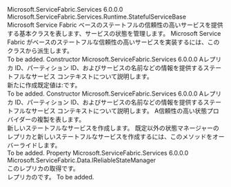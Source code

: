 <Type Name="StatefulService" FullName="Microsoft.ServiceFabric.Services.Runtime.StatefulService">
  <TypeSignature Language="C#" Value="public abstract class StatefulService : Microsoft.ServiceFabric.Services.Runtime.StatefulServiceBase" />
  <TypeSignature Language="ILAsm" Value=".class public auto ansi abstract beforefieldinit StatefulService extends Microsoft.ServiceFabric.Services.Runtime.StatefulServiceBase" />
  <TypeSignature Language="DocId" Value="T:Microsoft.ServiceFabric.Services.Runtime.StatefulService" />
  <TypeSignature Language="VB.NET" Value="Public MustInherit Class StatefulService&#xA;Inherits StatefulServiceBase" />
  <TypeSignature Language="F#" Value="type StatefulService = class&#xA;    inherit StatefulServiceBase" />
  <AssemblyInfo>
    <AssemblyName>Microsoft.ServiceFabric.Services</AssemblyName>
    <AssemblyVersion>6.0.0.0</AssemblyVersion>
  </AssemblyInfo>
  <Base>
    <BaseTypeName>Microsoft.ServiceFabric.Services.Runtime.StatefulServiceBase</BaseTypeName>
  </Base>
  <Interfaces />
  <Docs>
    <summary>
            Microsoft Service Fabric ベースのステートフルの信頼性の高いサービスを提供する基本クラスを表します、<see cref="T:Microsoft.ServiceFabric.Data.IReliableStateManager" />サービスの状態を管理します。 Microsoft Service Fabric がベースのステートフルな信頼性の高いサービスを実装するには、このクラスから派生します。
            </summary>
    <remarks>To be added.</remarks>
  </Docs>
  <Members>
    <Member MemberName=".ctor">
      <MemberSignature Language="C#" Value="protected StatefulService (System.Fabric.StatefulServiceContext serviceContext);" />
      <MemberSignature Language="ILAsm" Value=".method familyhidebysig specialname rtspecialname instance void .ctor(class System.Fabric.StatefulServiceContext serviceContext) cil managed" />
      <MemberSignature Language="DocId" Value="M:Microsoft.ServiceFabric.Services.Runtime.StatefulService.#ctor(System.Fabric.StatefulServiceContext)" />
      <MemberSignature Language="VB.NET" Value="Protected Sub New (serviceContext As StatefulServiceContext)" />
      <MemberSignature Language="F#" Value="new Microsoft.ServiceFabric.Services.Runtime.StatefulService : System.Fabric.StatefulServiceContext -&gt; Microsoft.ServiceFabric.Services.Runtime.StatefulService" Usage="new Microsoft.ServiceFabric.Services.Runtime.StatefulService serviceContext" />
      <MemberType>Constructor</MemberType>
      <AssemblyInfo>
        <AssemblyName>Microsoft.ServiceFabric.Services</AssemblyName>
        <AssemblyVersion>6.0.0.0</AssemblyVersion>
      </AssemblyInfo>
      <Parameters>
        <Parameter Name="serviceContext" Type="System.Fabric.StatefulServiceContext" />
      </Parameters>
      <Docs>
        <param name="serviceContext">
            A<see cref="T:System.Fabric.StatefulServiceContext" />レプリカ ID、パーティション ID、およびサービスの名前などの情報を提供するステートフルなサービス コンテキストについて説明します。
            </param>
        <summary>
            新たに作成<see cref="T:Microsoft.ServiceFabric.Services.Runtime.StatefulService" />既定値は<see cref="T:Microsoft.ServiceFabric.Data.IReliableStateManager" />:<see cref="T:Microsoft.ServiceFabric.Data.ReliableStateManager" />です。
            </summary>
        <remarks>To be added.</remarks>
      </Docs>
    </Member>
    <Member MemberName=".ctor">
      <MemberSignature Language="C#" Value="protected StatefulService (System.Fabric.StatefulServiceContext serviceContext, Microsoft.ServiceFabric.Data.IReliableStateManagerReplica2 reliableStateManagerReplica);" />
      <MemberSignature Language="ILAsm" Value=".method familyhidebysig specialname rtspecialname instance void .ctor(class System.Fabric.StatefulServiceContext serviceContext, class Microsoft.ServiceFabric.Data.IReliableStateManagerReplica2 reliableStateManagerReplica) cil managed" />
      <MemberSignature Language="DocId" Value="M:Microsoft.ServiceFabric.Services.Runtime.StatefulService.#ctor(System.Fabric.StatefulServiceContext,Microsoft.ServiceFabric.Data.IReliableStateManagerReplica2)" />
      <MemberSignature Language="VB.NET" Value="Protected Sub New (serviceContext As StatefulServiceContext, reliableStateManagerReplica As IReliableStateManagerReplica2)" />
      <MemberSignature Language="F#" Value="new Microsoft.ServiceFabric.Services.Runtime.StatefulService : System.Fabric.StatefulServiceContext * Microsoft.ServiceFabric.Data.IReliableStateManagerReplica2 -&gt; Microsoft.ServiceFabric.Services.Runtime.StatefulService" Usage="new Microsoft.ServiceFabric.Services.Runtime.StatefulService (serviceContext, reliableStateManagerReplica)" />
      <MemberType>Constructor</MemberType>
      <AssemblyInfo>
        <AssemblyName>Microsoft.ServiceFabric.Services</AssemblyName>
        <AssemblyVersion>6.0.0.0</AssemblyVersion>
      </AssemblyInfo>
      <Parameters>
        <Parameter Name="serviceContext" Type="System.Fabric.StatefulServiceContext" />
        <Parameter Name="reliableStateManagerReplica" Type="Microsoft.ServiceFabric.Data.IReliableStateManagerReplica2" />
      </Parameters>
      <Docs>
        <param name="serviceContext">
            A<see cref="T:System.Fabric.StatefulServiceContext" />レプリカ ID、パーティション ID、およびサービスの名前などの情報を提供するステートフルなサービス コンテキストについて説明します。
            </param>
        <param name="reliableStateManagerReplica">
            A<see cref="T:Microsoft.ServiceFabric.Data.IReliableStateManagerReplica2" />信頼性の高い状態プロバイダーの複製を表します。
            </param>
        <summary>
            新しいステートフルなサービスを作成します。 既定以外の状態マネージャーのレプリカと新しいステートフルなサービスを作成するには、このメソッドをオーバーライドします。
            </summary>
        <remarks>To be added.</remarks>
      </Docs>
    </Member>
    <Member MemberName="StateManager">
      <MemberSignature Language="C#" Value="public Microsoft.ServiceFabric.Data.IReliableStateManager StateManager { get; }" />
      <MemberSignature Language="ILAsm" Value=".property instance class Microsoft.ServiceFabric.Data.IReliableStateManager StateManager" />
      <MemberSignature Language="DocId" Value="P:Microsoft.ServiceFabric.Services.Runtime.StatefulService.StateManager" />
      <MemberSignature Language="VB.NET" Value="Public ReadOnly Property StateManager As IReliableStateManager" />
      <MemberSignature Language="F#" Value="member this.StateManager : Microsoft.ServiceFabric.Data.IReliableStateManager" Usage="Microsoft.ServiceFabric.Services.Runtime.StatefulService.StateManager" />
      <MemberType>Property</MemberType>
      <AssemblyInfo>
        <AssemblyName>Microsoft.ServiceFabric.Services</AssemblyName>
        <AssemblyVersion>6.0.0.0</AssemblyVersion>
      </AssemblyInfo>
      <ReturnValue>
        <ReturnType>Microsoft.ServiceFabric.Data.IReliableStateManager</ReturnType>
      </ReturnValue>
      <Docs>
        <summary>
            このレプリカの取得<see cref="T:Microsoft.ServiceFabric.Data.IReliableStateManager" />です。
            </summary>
        <value><see cref="T:Microsoft.ServiceFabric.Data.IReliableStateManager" />レプリカのです。</value>
        <remarks>To be added.</remarks>
      </Docs>
    </Member>
  </Members>
</Type>